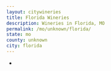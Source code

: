 ```yaml
---
layout: citywineries
title: Florida Wineries
description: Wineries in Florida, MO
permalink: /mo/unknown/florida/
state: mo
county: unknown
city: florida
---
```

-
